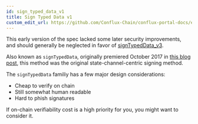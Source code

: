 ```yaml
---
id: sign_typed_data_v1
title: Sign Typed Data v1
custom_edit_url: https://github.com/Conflux-Chain/conflux-portal-docs/edit/master/docs/en/API_Reference/Signing_Data/Sign_Typed_Data_v1.md
---
```

This early version of the spec lacked some later security improvements, and
should generally be neglected in favor of
[signTypedData_v3](./Sign_Typed_Data_v3.md). 

Also known as `signTypedData`, originally premiered October 2017 in [this blog
post](https://medium.com/metamask/scaling-web3-with-signtypeddata-91d6efc8b290),
this method was the original state-channel-centric signing method. 

The `signTypedData` familiy has a few major design considerations:

- Cheap to verify on chain
- Still somewhat human readable
- Hard to phish signatures

If on-chain verifiability cost is a high priority for you, you might want to
consider it. 

